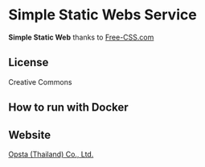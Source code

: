 # Simple Static Webs Service

**Simple Static Web** thanks to [Free-CSS.com](https://www.free-css.com/)

## License

Creative Commons

## How to run with Docker


## Website

[Opsta (Thailand) Co., Ltd.](https://www.opsta.co.th)
